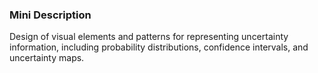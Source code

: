 ### Mini Description

Design of visual elements and patterns for representing uncertainty information, including probability distributions, confidence intervals, and uncertainty maps.

